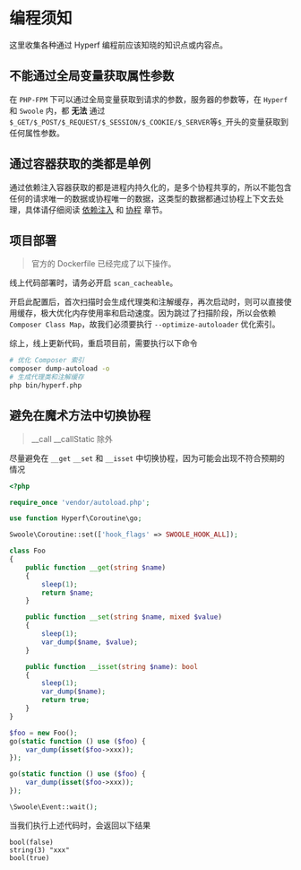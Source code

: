 # 编程须知

这里收集各种通过 Hyperf 编程前应该知晓的知识点或内容点。

## 不能通过全局变量获取属性参数

在 `PHP-FPM` 下可以通过全局变量获取到请求的参数，服务器的参数等，在 `Hyperf` 和 `Swoole` 内，都 **无法** 通过 `$_GET/$_POST/$_REQUEST/$_SESSION/$_COOKIE/$_SERVER`等`$_`开头的变量获取到任何属性参数。

## 通过容器获取的类都是单例

通过依赖注入容器获取的都是进程内持久化的，是多个协程共享的，所以不能包含任何的请求唯一的数据或协程唯一的数据，这类型的数据都通过协程上下文去处理，具体请仔细阅读 [依赖注入](zh-cn/di.md) 和 [协程](zh-cn/coroutine.md) 章节。

## 项目部署

> 官方的 Dockerfile 已经完成了以下操作。

线上代码部署时，请务必开启 `scan_cacheable`。

开启此配置后，首次扫描时会生成代理类和注解缓存，再次启动时，则可以直接使用缓存，极大优化内存使用率和启动速度。因为跳过了扫描阶段，所以会依赖 `Composer Class Map`，故我们必须要执行 `--optimize-autoloader` 优化索引。

综上，线上更新代码，重启项目前，需要执行以下命令

```bash
# 优化 Composer 索引
composer dump-autoload -o
# 生成代理类和注解缓存
php bin/hyperf.php
```


## 避免在魔术方法中切换协程

> __call __callStatic 除外

尽量避免在 `__get` `__set` 和 `__isset` 中切换协程，因为可能会出现不符合预期的情况

```php
<?php

require_once 'vendor/autoload.php';

use function Hyperf\Coroutine\go;

Swoole\Coroutine::set(['hook_flags' => SWOOLE_HOOK_ALL]);

class Foo
{
    public function __get(string $name)
    {
        sleep(1);
        return $name;
    }

    public function __set(string $name, mixed $value)
    {
        sleep(1);
        var_dump($name, $value);
    }

    public function __isset(string $name): bool
    {
        sleep(1);
        var_dump($name);
        return true;
    }
}

$foo = new Foo();
go(static function () use ($foo) {
    var_dump(isset($foo->xxx));
});

go(static function () use ($foo) {
    var_dump(isset($foo->xxx));
});

\Swoole\Event::wait();
```

当我们执行上述代码时，会返回以下结果

```shell
bool(false)
string(3) "xxx"
bool(true)
```
